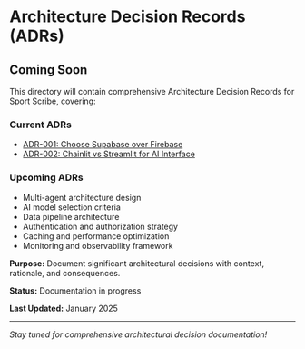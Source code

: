 # Architecture Decision Records (ADRs)

## Coming Soon

This directory will contain comprehensive Architecture Decision Records for
Sport Scribe, covering:

### Current ADRs

- [ADR-001: Choose Supabase over Firebase](001-choose-supabase-over-firebase.md)
- [ADR-002: Chainlit vs Streamlit for AI Interface](002-chainlit-vs-streamlit.md)

### Upcoming ADRs

- Multi-agent architecture design
- AI model selection criteria
- Data pipeline architecture
- Authentication and authorization strategy
- Caching and performance optimization
- Monitoring and observability framework

**Purpose:** Document significant architectural decisions with context,
rationale, and consequences.

**Status:** Documentation in progress

**Last Updated:** January 2025

---

*Stay tuned for comprehensive architectural decision documentation!*
